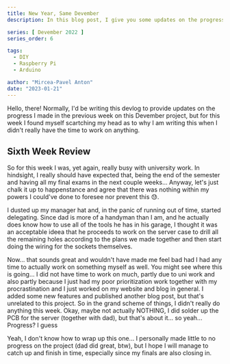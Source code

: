 ```yaml
---
title: New Year, Same Devember
description: In this blog post, I give you some updates on the progress I made in the sixth week of my Devember 2022 Project.

series: [ Devember 2022 ]
series_order: 6

tags:
  - DIY
  - Raspberry Pi
  - Arduino

author: "Mircea-Pavel Anton"
date: "2023-01-21"
---
```


Hello, there! Normally, I'd be writing this devlog to provide updates on the progress I made in the previous week on this Devember project, but for this week I found myself scartching my head as to why I am writing this when I didn't really have the time to work on anything.

## Sixth Week Review

So for this week I was, yet again, really busy with university work. In hindsight, I really should have expected that, being the end of the semester and having all my final exams in the next couple weeks... Anyway, let's just chalk it up to happenstance and agree that there was nothing within my powers I could've done to foresee nor prevent this 😓.

I dusted up my manager hat and, in the panic of running out of time, started delegating. Since dad is more of a handyman than I am, and he actually does know how to use all of the tools he has in his garage, I thought it was an acceptable ideea that he proceeds to work on the server case to drill all the remaining holes according to the plans we made together and then start doing the wiring for the sockets themselves.

Now... that sounds great and wouldn't have made me feel bad had I had any time to actually work on something myself as well. You might see where this is going... I did not have time to work on much, partly due to uni work and also partly because I just had my poor prioritization work together with my procrastination and I just worked on my website and blog in general. I added some new features and published another blog post, but that's unrelated to this project. So in the grand scheme of things, I didn't really do anything this week. Okay, maybe not actually NOTHING, I did solder up the PCB for the server (together with dad), but that's about it... so yeah... Progress? I guess

Yeah, I don't know how to wrap up this one... I personally made little to no progress on the project (dad did great, btw), but I hope I will manage to catch up and finish in time, especially since my finals are also closing in.
